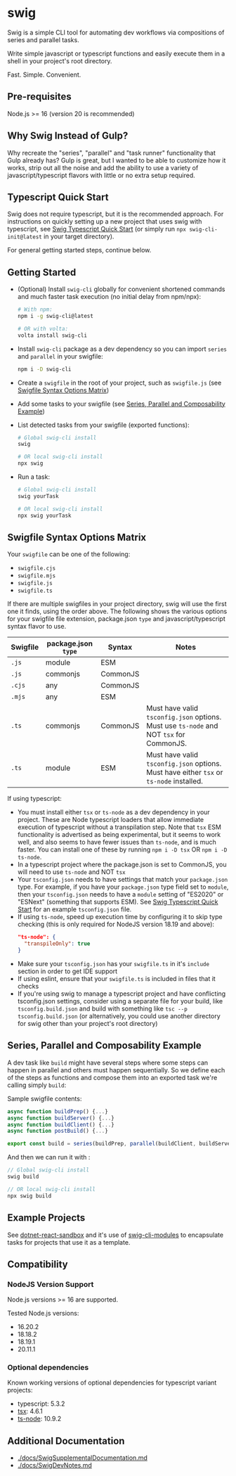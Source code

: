# swig

Swig is a simple CLI tool for automating dev workflows via compositions of series and parallel tasks.

Write simple javascript or typescript functions and easily execute them in a shell in your project's root directory.

Fast. Simple. Convenient.

## Pre-requisites

Node.js >= 16 (version 20 is recommended)

## Why Swig Instead of Gulp?

Why recreate the "series", "parallel" and "task runner" functionality that Gulp already has? Gulp is great, but I wanted to be able to customize how it works, strip out all the noise and add the ability to use a variety of javascript/typescript flavors with little or no extra setup required.

## Typescript Quick Start

Swig does not require typescript, but it is the recommended approach. For instructions on quickly setting up a new project that uses swig with typescript, see [Swig Typescript Quick Start](./docs/SwigTypescriptQuickStart.md) (or simply run `npx swig-cli-init@latest` in your target directory).

For general getting started steps, continue below.

## Getting Started

- (Optional) Install `swig-cli` globally for convenient shortened commands and much faster task execution (no initial delay from npm/npx):
  ```bash
  # With npm:
  npm i -g swig-cli@latest

  # OR with volta:
  volta install swig-cli
  ```
- Install `swig-cli` package as a dev dependency so you can import `series` and `parallel` in your swigfile:
  ```bash
  npm i -D swig-cli
  ```

- Create a `swigfile` in the root of your project, such as `swigfile.js` (see [Swigfile Syntax Options Matrix](#swigfile-syntax-options-matrix))
- Add some tasks to your swigfile (see [Series, Parallel and Composability Example](#series-parallel-and-composability-example))
- List detected tasks from your swigfile (exported functions):
  ```bash
  # Global swig-cli install
  swig

  # OR local swig-cli install
  npx swig
  ```
- Run a task:
  ```bash
  # Global swig-cli install
  swig yourTask

  # OR local swig-cli install
  npx swig yourTask
  ```

## Swigfile Syntax Options Matrix

Your `swigfile` can be one of the following:

- `swigfile.cjs`
- `swigfile.mjs`
- `swigfile.js`
- `swigfile.ts`

If there are multiple swigfiles in your project directory, swig will use the first one it finds, using the order above. The following shows the various options for your swigfile file extension, package.json `type` and javascript/typescript syntax flavor to use.

| Swigfile | package.json `type` | Syntax              | Notes |
|----------|---------------------|---------------------|-------|
| `.js`    | module              | ESM                 |       |
| `.js`    | commonjs            | CommonJS            |       |
| `.cjs`   | any                 | CommonJS            |       |
| `.mjs`   | any                 | ESM                 |       |
| `.ts`    | commonjs            | CommonJS | Must have valid `tsconfig.json` options. Must use `ts-node` and NOT `tsx` for CommonJS. |
| `.ts`    | module              | ESM                 | Must have valid `tsconfig.json` options. Must have either `tsx` or `ts-node` installed. |

If using typescript:

- You must install either `tsx` or `ts-node` as a dev dependency in your project. These are Node typescript loaders that allow immediate execution of typescript without a transpilation step. Note that `tsx` ESM functionality is advertised as being experimental, but it seems to work well, and also seems to have fewer issues than `ts-node`, and is much faster. You can install one of these by running `npm i -D tsx` OR `npm i -D ts-node`.
- In a typescript project where the package.json is set to CommonJS, you will need to use `ts-node` and NOT `tsx`
- Your `tsconfig.json` needs to have settings that match your `package.json` type. For example, if you have your `package.json` type field set to `module`, then your `tsconfig.json` needs to have a `module` setting of "ES2020" or "ESNext" (something that supports ESM). See [Swig Typescript Quick Start](./docs/SwigTypescriptQuickStart.md) for an example `tsconfig.json` file.
- If using `ts-node`, speed up execution time by configuring it to skip type checking (this is only required for NodeJS version 18.19 and above):
  ```json
  "ts-node": {
    "transpileOnly": true
  }
  ```
- Make sure your `tsconfig.json` has your `swigfile.ts` in it's `include` section in order to get IDE support
- If using eslint, ensure that your `swigfile.ts` is included in files that it checks
- If you're using swig to manage a typescript project and have conflicting tsconfig.json settings, consider using a separate file for your build, like `tsconfig.build.json` and build with something like `tsc --p tsconfig.build.json` (or alternatively, you could use another directory for swig other than your project's root directory)

## Series, Parallel and Composability Example

A dev task like `build` might have several steps where some steps can happen in parallel and others must happen sequentially. So we define each of the steps as functions and compose them into an exported task we're calling simply `build`:

Sample swigfile contents:
```JavaScript
async function buildPrep() {...}
async function buildServer() {...}
async function buildClient() {...}
async function postBuild() {...}

export const build = series(buildPrep, parallel(buildClient, buildServer), postBuild)
```

And then we can run it with :
```javascript
// Global swig-cli install
swig build

// OR local swig-cli install
npx swig build
```

## Example Projects

See [dotnet-react-sandbox](https://github.com/mikey-t/dotnet-react-sandbox) and it's use of [swig-cli-modules](https://github.com/mikey-t/swig-cli-modules) to encapsulate tasks for projects that use it as a template.

## Compatibility

### NodeJS Version Support

Node.js versions >= 16 are supported.

Tested Node.js versions:
- 16.20.2
- 18.18.2
- 18.19.1
- 20.11.1

### Optional dependencies

Known working versions of optional dependencies for typescript variant projects:
- typescript: 5.3.2
- [tsx](https://github.com/privatenumber/tsx): 4.6.1
- [ts-node](https://github.com/TypeStrong/ts-node): 10.9.2

## Additional Documentation

- [./docs/SwigSupplementalDocumentation.md](./docs/SwigSupplementalDocumentation.md)
- [./docs/SwigDevNotes.md](./docs/SwigDevNotes.md)
